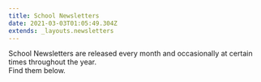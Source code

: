 ```yaml
---
title: School Newsletters
date: 2021-03-03T01:05:49.304Z
extends: _layouts.newsletters
---
```


School Newsletters are released every month and occasionally at certain times throughout the year.  
Find them below.